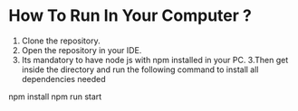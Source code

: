 # How To Run In Your Computer ?

1. Clone the repository.
2. Open the repository in your IDE.
2. Its mandatory to have node js with npm installed in your PC.
3.Then get inside the directory and run the following command to install all dependencies needed

npm install
npm run start

